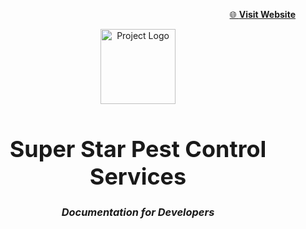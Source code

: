 <p align="right">
  <a href="https://www.superstarpestcontrol.com/" target="_blank">
    🌐 <strong>Visit Website</strong>
  </a>
</p>

<p align="center">
  <img src="https://www.superstarpestcontrol.com/static/images/super_star_logo.png" alt="Project Logo" width="120"/>
</p>

<h1 align="center" style="font-size: 36px;"><strong>Super Star Pest Control Services</strong></h1>

<h3 align="center"><em>Documentation for Developers</em></h3>
